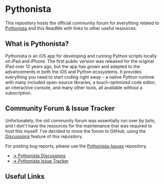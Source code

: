 # Pythonista

This repository hosts the official community forum for everything related to [Pythonista](https://pythonista.app) and this ReadMe with links to other useful resources.

## What is Pythonista?

Pythonista is an iOS app for developing and running Python scripts locally on iPad and iPhone. The first public version was released for the original iPad over 12 years ago, but the app has grown and adapted to the advancements in both the iOS and Python ecosystems. It provides everything you need to start coding right away – a native Python runtime with many included open-source libraries, a touch-optimized code editor, an interactive console, and many other tools, all available without a subscription.

## Community Forum & Issue Tracker

Unfortunately, the old community forum was essentially run over by bots, and I don't have the resources for the maintenance that was required to host this myself. I've decided to move the forum to GitHub, using the [*Discussions*](https://github.com/omz/Pythonista/discussions) feature of this repository.

For posting bug reports, please use the [Pythonista-Issues](https://github.com/omz/Pythonista-Issues) repository.

* [&rarr; Pythonista Discussions](https://github.com/omz/Pythonista/discussions)
* [&rarr; Pythonista Issue Tracker](https://github.com/omz/Pythonista-Issues)

## Useful Links


